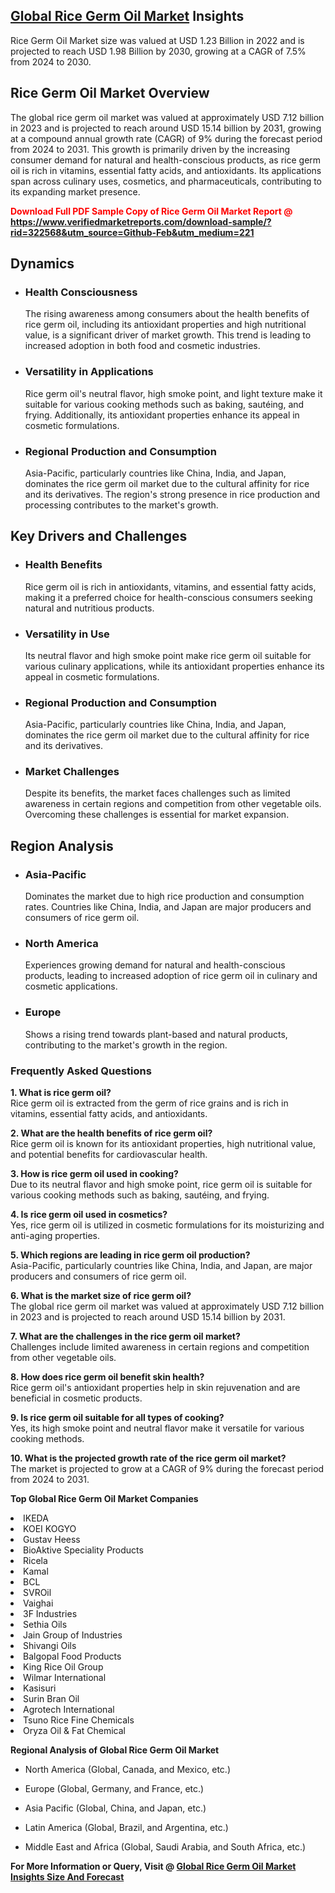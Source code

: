 <h2><a href="https://www.verifiedmarketreports.com/download-sample/?rid=322568&amp;utm_source=Github&amp;utm_medium=221" target="_blank">Global Rice Germ Oil Market</a> Insights</h2><p>Rice Germ Oil Market size was valued at USD 1.23 Billion in 2022 and is projected to reach USD 1.98 Billion by 2030, growing at a CAGR of 7.5% from 2024 to 2030.</p><p> <h2>Rice Germ Oil Market Overview</h2> <p>The global rice germ oil market was valued at approximately USD 7.12 billion in 2023 and is projected to reach around USD 15.14 billion by 2031, growing at a compound annual growth rate (CAGR) of 9% during the forecast period from 2024 to 2031. This growth is primarily driven by the increasing consumer demand for natural and health-conscious products, as rice germ oil is rich in vitamins, essential fatty acids, and antioxidants. Its applications span across culinary uses, cosmetics, and pharmaceuticals, contributing to its expanding market presence. </p> <p><strong><p><span class=""><span style="color: #ff0000;"><strong>Download Full PDF Sample Copy of Rice Germ Oil Market Report</strong> @ </span><a href="https://www.verifiedmarketreports.com/download-sample/?rid=322568&amp;utm_source=Github-Feb&amp;utm_medium=221" target="_blank">https://www.verifiedmarketreports.com/download-sample/?rid=322568&amp;utm_source=Github-Feb&amp;utm_medium=221</a></span></p></strong></p> <h2>Dynamics</h2> <ul> <li><h3>Health Consciousness</h3> <p>The rising awareness among consumers about the health benefits of rice germ oil, including its antioxidant properties and high nutritional value, is a significant driver of market growth. This trend is leading to increased adoption in both food and cosmetic industries. </p> </li> <li><h3>Versatility in Applications</h3> <p>Rice germ oil's neutral flavor, high smoke point, and light texture make it suitable for various cooking methods such as baking, sautéing, and frying. Additionally, its antioxidant properties enhance its appeal in cosmetic formulations. </p> </li> <li><h3>Regional Production and Consumption</h3> <p>Asia-Pacific, particularly countries like China, India, and Japan, dominates the rice germ oil market due to the cultural affinity for rice and its derivatives. The region's strong presence in rice production and processing contributes to the market's growth. </p> </li> </ul> <h2>Key Drivers and Challenges</h2> <ul> <li><h3>Health Benefits</h3> <p>Rice germ oil is rich in antioxidants, vitamins, and essential fatty acids, making it a preferred choice for health-conscious consumers seeking natural and nutritious products. </p> </li> <li><h3>Versatility in Use</h3> <p>Its neutral flavor and high smoke point make rice germ oil suitable for various culinary applications, while its antioxidant properties enhance its appeal in cosmetic formulations. </p> </li> <li><h3>Regional Production and Consumption</h3> <p>Asia-Pacific, particularly countries like China, India, and Japan, dominates the rice germ oil market due to the cultural affinity for rice and its derivatives. </p> </li> <li><h3>Market Challenges</h3> <p>Despite its benefits, the market faces challenges such as limited awareness in certain regions and competition from other vegetable oils. Overcoming these challenges is essential for market expansion. </p> </li> </ul> <h2>Region Analysis</h2> <ul> <li><h3>Asia-Pacific</h3> <p>Dominates the market due to high rice production and consumption rates. Countries like China, India, and Japan are major producers and consumers of rice germ oil. </p> </li> <li><h3>North America</h3> <p>Experiences growing demand for natural and health-conscious products, leading to increased adoption of rice germ oil in culinary and cosmetic applications. </p> </li> <li><h3>Europe</h3> <p>Shows a rising trend towards plant-based and natural products, contributing to the market's growth in the region. </p> </li> </ul> <h3>Frequently Asked Questions</h3> <p><strong>1. What is rice germ oil?</strong><br>Rice germ oil is extracted from the germ of rice grains and is rich in vitamins, essential fatty acids, and antioxidants. </p> <p><strong>2. What are the health benefits of rice germ oil?</strong><br>Rice germ oil is known for its antioxidant properties, high nutritional value, and potential benefits for cardiovascular health. </p> <p><strong>3. How is rice germ oil used in cooking?</strong><br>Due to its neutral flavor and high smoke point, rice germ oil is suitable for various cooking methods such as baking, sautéing, and frying. </p> <p><strong>4. Is rice germ oil used in cosmetics?</strong><br>Yes, rice germ oil is utilized in cosmetic formulations for its moisturizing and anti-aging properties. </p> <p><strong>5. Which regions are leading in rice germ oil production?</strong><br>Asia-Pacific, particularly countries like China, India, and Japan, are major producers and consumers of rice germ oil. </p> <p><strong>6. What is the market size of rice germ oil?</strong><br>The global rice germ oil market was valued at approximately USD 7.12 billion in 2023 and is projected to reach around USD 15.14 billion by 2031. </p> <p><strong>7. What are the challenges in the rice germ oil market?</strong><br>Challenges include limited awareness in certain regions and competition from other vegetable oils. </p> <p><strong>8. How does rice germ oil benefit skin health?</strong><br>Rice germ oil's antioxidant properties help in skin rejuvenation and are beneficial in cosmetic products. </p> <p><strong>9. Is rice germ oil suitable for all types of cooking?</strong><br>Yes, its high smoke point and neutral flavor make it versatile for various cooking methods. </p> <p><strong>10. What is the projected growth rate of the rice germ oil market?</strong><br>The market is projected to grow at a CAGR of 9% during the forecast period from 2024 to 2031. </p> </p><p><strong>Top Global Rice Germ Oil Market Companies</strong></p><div data-test-id=""><p><li>IKEDA</li><li> KOEI KOGYO</li><li> Gustav Heess</li><li> BioAktive Speciality Products</li><li> Ricela</li><li> Kamal</li><li> BCL</li><li> SVROil</li><li> Vaighai</li><li> 3F Industries</li><li> Sethia Oils</li><li> Jain Group of Industries</li><li> Shivangi Oils</li><li> Balgopal Food Products</li><li> King Rice Oil Group</li><li> Wilmar International</li><li> Kasisuri</li><li> Surin Bran Oil</li><li> Agrotech International</li><li> Tsuno Rice Fine Chemicals</li><li> Oryza Oil & Fat Chemical</li></p><div><strong>Regional Analysis of&nbsp;Global Rice Germ Oil Market</strong></div><ul><li dir="ltr"><p dir="ltr">North America&nbsp;(Global, Canada, and Mexico, etc.)</p></li><li dir="ltr"><p dir="ltr">Europe (Global, Germany, and France, etc.)</p></li><li dir="ltr"><p dir="ltr">Asia Pacific&nbsp;(Global, China, and Japan, etc.)</p></li><li dir="ltr"><p dir="ltr">Latin America&nbsp;(Global, Brazil, and Argentina, etc.)</p></li><li dir="ltr">Middle East and Africa&nbsp;(Global, Saudi Arabia, and South Africa, etc.)</li></ul><p><strong>For More Information or Query, Visit @&nbsp;</strong><strong><a href="https://www.verifiedmarketreports.com/product/rice-germ-oil-market/?utm_source=Github&amp;utm_medium=221" target="_blank">Global Rice Germ Oil Market Insights Size And Forecast</a></strong></p></div>
